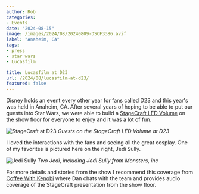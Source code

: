 ```yaml
---
author: Rob
categories:
- Events
date: "2024-08-15"
image: /images/2024/08/20240809-DSCF3386.avif
label: "Anaheim, CA"
tags:
- press
- star wars
- Lucasfilm

title: Lucasfilm at D23
url: /2024/08/lucasfilm-at-d23/
featured: false
---
```


Disney holds an event every other year for fans called D23 and this year's was held in Anaheim, CA. After several years of hoping to be able to put our guests into Star Wars, we were able to build a [StageCraft LED Volume](https://www.ilm.com/stagecraft-premiere-d23/) on the show floor for everyone to enjoy and it was a lot of fun.

![StageCraft at D23](/images/2024/08/20240809-DSCF3372.avif "Guests in Star Wars at D23")
*Guests on the StageCraft LED Volume at D23*

I loved the interactions with the fans and seeing all the great cosplay. One of my favorites is pictured here on the right, Jedi Sully.

![Jedi Sully](/images/2024/08/20240809-DSCF3368.avif "Jedi Sully")
*Two Jedi, including Jedi Sully from Monsters, inc*

For more details and stories from the show I recommend this coverage from [Coffee With Kenobi](https://www.jedinews.com/podcasts/articles/coffee-with-kenobi-782-3-d23-day-two-and-day-three/) where Dan chats with the team and provides audio coverage of the StageCraft presentation from the show floor.

